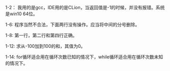 1-2：
  我用的是gcc，IDE用的是CLion，当返回值是-1的时候，并没有报错。系统是win10 64位。

1-6:
程序当然不合法，下面两行没有操作。应当将中间的分号删除。

1-8:
第一行，第二行和第四行正确。

1-12:
求从-100加到100的和，其值为0。

1-14:
for循环适合用在循环次数已知的情况下，while循环适合用在循环次数未知的情况下。
